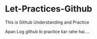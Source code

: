 # Let-Practices-Github
This is Github Understanding and Practice 

Apan Log github ki practice kar rahe hai....
